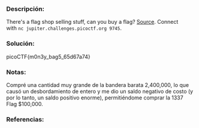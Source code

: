 ### Descripción: 
There's a flag shop selling stuff, can you buy a flag? [Source](https://jupiter.challenges.picoctf.org/static/253c4651d852ac6342752ff222cf2a83/store.c). Connect with `nc jupiter.challenges.picoctf.org 9745`.
### Solución:
picoCTF{m0n3y_bag5_65d67a74}
### Notas:
Compré una cantidad muy grande de la bandera barata 2,400,000, lo que causó un desbordamiento de entero y me dio un saldo negativo de costo (y por lo tanto, un saldo positivo enorme), permitiéndome comprar la 1337 Flag $100,000.
### Referencias:
